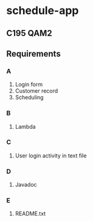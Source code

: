 # schedule-app

## C195 QAM2

## Requirements

### A
1. Login form
2. Customer record
3. Scheduling

### B
1. Lambda

### C
1. User login activity in text file

### D
1. Javadoc

### E
1. README.txt
 